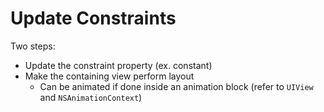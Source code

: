 # Update Constraints

Two steps:

- Update the constraint property (ex. constant)
- Make the containing view perform layout
  - Can be animated if done inside an animation block (refer to `UIView` and
    `NSAnimationContext`)
